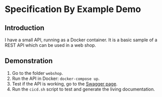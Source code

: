 # Specification By Example Demo

## Introduction

I have a small API, running as a Docker container. It is a basic sample of a REST API which can be used in a web shop. 

## Demonstration

1. Go to the folder `webshop`.
2. Run the API in Docker: `docker-compose up`.
3. Test if the API is working, go to the  [Swagger page](http://localhost:8000/swagger).
4. Run the `cicd.sh` script to test and generate the living documentation.
